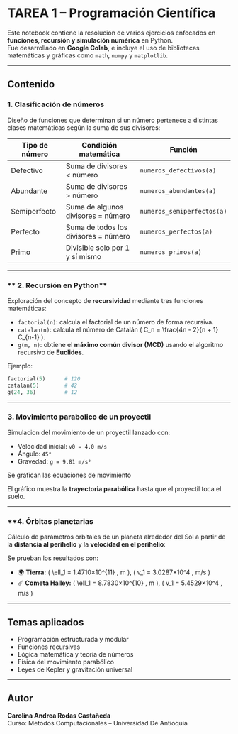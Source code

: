 # TAREA 1 – Programación Científica 

Este notebook contiene la resolución de varios ejercicios enfocados en **funciones, recursión y simulación numérica** en Python.  
Fue desarrollado en **Google Colab**, e incluye el uso de bibliotecas matemáticas y gráficas como `math`, `numpy` y `matplotlib`.

---

## Contenido

### **1. Clasificación de números**

Diseño de funciones que determinan si un número pertenece a distintas clases matemáticas según la suma de sus divisores:

| Tipo de número | Condición matemática | Función |
|----------------|----------------------|----------|
| Defectivo | Suma de divisores < número | `numeros_defectivos(a)` |
| Abundante | Suma de divisores > número | `numeros_abundantes(a)` |
| Semiperfecto | Suma de algunos divisores = número | `numeros_semiperfectos(a)` |
| Perfecto | Suma de todos los divisores = número | `numeros_perfectos(a)` |
| Primo | Divisible solo por 1 y sí mismo | `numeros_primos(a)` |


---

### ** 2. Recursión en Python**

Exploración del concepto de **recursividad** mediante tres funciones matemáticas:

- `factorial(n)`: calcula el factorial de un número de forma recursiva.  
- `catalan(n)`: calcula el número de Catalán \( C_n = \frac{4n - 2}{n + 1} C_{n-1} \).  
- `g(m, n)`: obtiene el **máximo común divisor (MCD)** usando el algoritmo recursivo de **Euclides**.

Ejemplo:
```python
factorial(5)      # 120
catalan(5)        # 42
g(24, 36)         # 12
```

---

### **3. Movimiento parabolico de un proyectil**

Simulacion del movimiento de un proyectil lanzado con:
- Velocidad inicial: `v0 = 4.0 m/s`
- Ángulo: `45°`
- Gravedad: `g = 9.81 m/s²`

Se grafican las ecuaciones de movimiento

 El gráfico muestra la **trayectoria parabólica** hasta que el proyectil toca el suelo.

---

### **4. Órbitas planetarias 

Cálculo de parámetros orbitales de un planeta alrededor del Sol a partir de la **distancia al perihelio** y la **velocidad en el perihelio**:

Se prueban los resultados con:
- 🌍 **Tierra:** \( \ell_1 = 1.4710×10^{11} \, m \), \( v_1 = 3.0287×10^4 \, m/s \)
- ☄️ **Cometa Halley:** \( \ell_1 = 8.7830×10^{10} \, m \), \( v_1 = 5.4529×10^4 \, m/s \)

---

##  Temas aplicados

- Programación estructurada y modular  
- Funciones recursivas  
- Lógica matemática y teoría de números  
- Física del movimiento parabólico  
- Leyes de Kepler y gravitación universal  


---

##  Autor

**Carolina Andrea Rodas Castañeda**  
Curso: Metodos Computacionales – Universidad De Antioquia  
